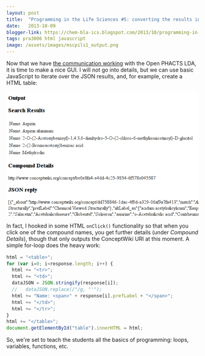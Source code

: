 ```yaml
---
layout: post
title:  "Programming in the Life Sciences #5: converting the results into HTML"
date:   2013-10-09
blogger-link: https://chem-bla-ics.blogspot.com/2013/10/programming-in-life-sciences-5.html
tags: pra3006 html javascript
image: /assets/images/mscpils1_output.png
---
```


Now that we have [the communication working](http://chem-bla-ics.blogspot.nl/2013/10/programming-in-life-sciences-4.html)
with the Open PHACTS LDA, it is time to make a nice GUI. I will not go into details, but we can use basic JavaScript to
iterate over the JSON results, and, for example, create a HTML table:

![](/assets/images/mscpils1_output.png)

In fact, I hooked in some HTML `onClick()` functionality so that when you click one of the compound names, you get further
details (under *Compound Details*), though that only outputs the ConceptWiki URI at this moment. A simple for-loop does
the heavy work:

```javascript
html = "<table>";
for (var i=0; i<response.length; i++) {
  html += "<tr>";
  html += "<td>";
  dataJSON = JSON.stringify(response[i]);
  //   dataJSON.replace(/"/g, "'");
  html += "Name: <span>" + response[i].prefLabel + "</span>";
  html += "</td>";
  html += "</tr>";
}
html += "</table>";
document.getElementById("table").innerHTML = html;
```

So, we're set to teach the students all the basics of programming: loops, variables, functions, etc.
